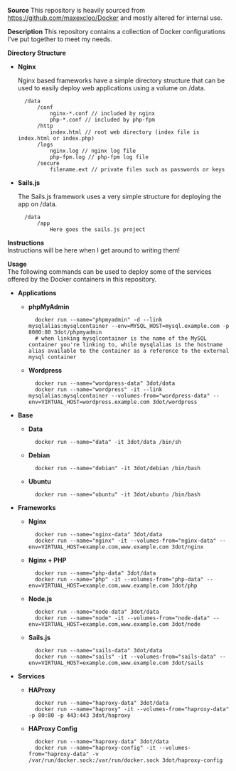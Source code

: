 **Source**
This repository is heavily sourced from https://github.com/maxexcloo/Docker and mostly altered for internal use.

**Description**
This repository contains a collection of Docker configurations I've put together to meet my needs.

**Directory Structure**

- **Nginx**

    Nginx based frameworks have a simple directory structure that can be used to easily deploy web applications using a volume on /data.

        /data
            /conf
                nginx-*.conf // included by nginx
                php-*.conf // included by php-fpm
            /http
                index.html // root web directory (index file is index.html or index.php)
            /logs
                nginx.log // nginx log file
                php-fpm.log // php-fpm log file
            /secure
                filename.ext // private files such as passwords or keys
				
- **Sails.js**

	The Sails.js framework uses a very simple structure for deploying the app on /data.
	
		/data
			/app
				Here goes the sails.js project

**Instructions**  
Instructions will be here when I get around to writing them!

**Usage**  
The following commands can be used to deploy some of the services offered by the Docker containers in this repository.

- **Applications**

    - **phpMyAdmin**

            docker run --name="phpmyadmin" -d --link mysqlalias:mysqlcontainer --env=MYSQL_HOST=mysql.example.com -p 8080:80 3dot/phpmyadmin
			# when linking mysqlcontainer is the name of the MySQL container you're linking to, while mysqlalias is the hostname alias available to the container as a reference to the external mysql container

    - **Wordpress**

            docker run --name="wordpress-data" 3dot/data
            docker run --name="wordpress" -it --link mysqlalias:mysqlcontainer --volumes-from="wordpress-data" --env=VIRTUAL_HOST=wordpress.example.com 3dot/wordpress

- **Base**

    - **Data**

            docker run --name="data" -it 3dot/data /bin/sh

    - **Debian**

            docker run --name="debian" -it 3dot/debian /bin/bash

    - **Ubuntu**

            docker run --name="ubuntu" -it 3dot/ubuntu /bin/bash

- **Frameworks**

    - **Nginx**

            docker run --name="nginx-data" 3dot/data
            docker run --name="nginx" -it --volumes-from="nginx-data" --env=VIRTUAL_HOST=example.com,www.example.com 3dot/nginx

    - **Nginx + PHP**

            docker run --name="php-data" 3dot/data
            docker run --name="php" -it --volumes-from="php-data" --env=VIRTUAL_HOST=example.com,www.example.com 3dot/php
	
	- **Node.js**

            docker run --name="node-data" 3dot/data
            docker run --name="node" -it --volumes-from="node-data" --env=VIRTUAL_HOST=example.com,www.example.com 3dot/node
	
	- **Sails.js**

            docker run --name="sails-data" 3dot/data
            docker run --name="sails" -it --volumes-from="sails-data" --env=VIRTUAL_HOST=example.com,www.example.com 3dot/sails

- **Services**

    - **HAProxy**

            docker run --name="haproxy-data" 3dot/data
            docker run --name="haproxy" -it --volumes-from="haproxy-data" -p 80:80 -p 443:443 3dot/haproxy
        
    - **HAProxy Config**

            docker run --name="haproxy-data" 3dot/data
            docker run --name="haproxy-config" -it --volumes-from="haproxy-data" -v /var/run/docker.sock:/var/run/docker.sock 3dot/haproxy-config
